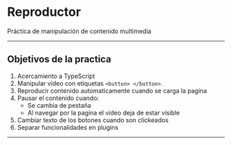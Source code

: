 # Reproductor
Práctica de manipulación de contenido multimedia

---

## Objetivos de la practica

1. Acercamiento a TypeScript
2. Manipular video con etiquetas ``` <button> </button> ```.
3. Reproducir contenido automaticamente cuando se carga la pagina
4. Pausar el contenido cuando:
   - Se cambia de pestaña
   - Al navegar por la pagina el video deja de estar visible
5. Cambiar texto de los botones cuando son clickeados
6. Separar funcionalidades en plugins

---
